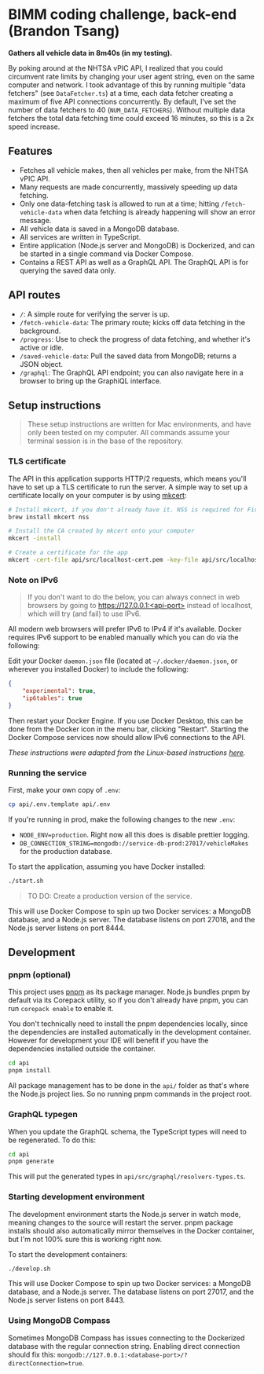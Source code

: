 # BIMM coding challenge, back-end (Brandon Tsang)

**Gathers all vehicle data in 8m40s (in my testing).**

By poking around at the NHTSA vPIC API, I realized that you could circumvent rate limits by changing your user agent string, even on the same computer and network. I took advantage of this by running multiple "data fetchers" (see `DataFetcher.ts`) at a time, each data fetcher creating a maximum of five API connections concurrently. By default, I've set the number of data fetchers to 40 (`NUM_DATA_FETCHERS`). Without multiple data fetchers the total data fetching time could exceed 16 minutes, so this is a 2x speed increase.

## Features

- Fetches all vehicle makes, then all vehicles per make, from the NHTSA vPIC API.
- Many requests are made concurrently, massively speeding up data fetching.
- Only one data-fetching task is allowed to run at a time; hitting `/fetch-vehicle-data` when data fetching is already happening will show an error message.
- All vehicle data is saved in a MongoDB database.
- All services are written in TypeScript.
- Entire application (Node.js server and MongoDB) is Dockerized, and can be started in a single command via Docker Compose.
- Contains a REST API as well as a GraphQL API. The GraphQL API is for querying the saved data only.

## API routes

- `/`: A simple route for verifying the server is up.
- `/fetch-vehicle-data`: The primary route; kicks off data fetching in the background.
- `/progress`: Use to check the progress of data fetching, and whether it's active or idle.
- `/saved-vehicle-data`: Pull the saved data from MongoDB; returns a JSON object.
- `/graphql`: The GraphQL API endpoint; you can also navigate here in a browser to bring up the GraphiQL interface.

## Setup instructions

> These setup instructions are written for Mac environments, and have only been tested on my computer. All commands assume your terminal session is in the base of the repository.

### TLS certificate

The API in this application supports HTTP/2 requests, which means you'll have to set up a TLS certificate to run the server. A simple way to set up a certificate locally on your computer is by using [mkcert](https://github.com/FiloSottile/mkcert):

```bash
# Install mkcert, if you don't already have it. NSS is required for Firefox
brew install mkcert nss

# Install the CA created by mkcert onto your computer
mkcert -install

# Create a certificate for the app
mkcert -cert-file api/src/localhost-cert.pem -key-file api/src/localhost-privkey.pem localhost 127.0.0.1 ::1
```

### Note on IPv6

> If you don't want to do the below, you can always connect in web browsers by going to https://127.0.0.1:<api-port> instead of localhost, which will try (and fail) to use IPv6.

All modern web browsers will prefer IPv6 to IPv4 if it's available. Docker requires IPv6 support to be enabled manually which you can do via the following:

Edit your Docker `daemon.json` file (located at `~/.docker/daemon.json`, or wherever you installed Docker) to include the following:

```json
{
	"experimental": true,
	"ip6tables": true
}
```

Then restart your Docker Engine. If you use Docker Desktop, this can be done from the Docker icon in the menu bar, clicking "Restart". Starting the Docker Compose services now should allow IPv6 connections to the API.

_These instructions were adapted from the Linux-based instructions [here](https://docs.docker.com/config/daemon/ipv6/)._

### Running the service

First, make your own copy of `.env`:

```bash
cp api/.env.template api/.env
```

If you're running in prod, make the following changes to the new `.env`:
- `NODE_ENV=production`. Right now all this does is disable prettier logging.
- `DB_CONNECTION_STRING=mongodb://service-db-prod:27017/vehicleMakes` for the production database.

To start the application, assuming you have Docker installed:

```bash
./start.sh
```

> TO DO: Create a production version of the service.

This will use Docker Compose to spin up two Docker services: a MongoDB database, and a Node.js server. The database listens on port 27018, and the Node.js server listens on port 8444.

## Development

### pnpm (optional)

This project uses [pnpm](https://pnpm.io/) as its package manager. Node.js bundles pnpm by default via its Corepack utility, so if you don't already have pnpm, you can run `corepack enable` to enable it.

You don't technically need to install the pnpm dependencies locally, since the dependencies are installed automatically in the development container. However for development your IDE will benefit if you have the dependencies installed outside the container.

```bash
cd api
pnpm install
```

All package management has to be done in the `api/` folder as that's where the Node.js project lies. So no running pnpm commands in the project root.

### GraphQL typegen

When you update the GraphQL schema, the TypeScript types will need to be regenerated. To do this:

```bash
cd api
pnpm generate
```

This will put the generated types in `api/src/graphql/resolvers-types.ts`.

### Starting development environment

The development environment starts the Node.js server in watch mode, meaning changes to the source will restart the server. pnpm package installs should also automatically mirror themselves in the Docker container, but I'm not 100% sure this is working right now.

To start the development containers:

```bash
./develop.sh
```

This will use Docker Compose to spin up two Docker services: a MongoDB database, and a Node.js server. The database listens on port 27017, and the Node.js server listens on port 8443.

### Using MongoDB Compass

Sometimes MongoDB Compass has issues connecting to the Dockerized database with the regular connection string. Enabling direct connection should fix this: `mongodb://127.0.0.1:<database-port>/?directConnection=true`.
